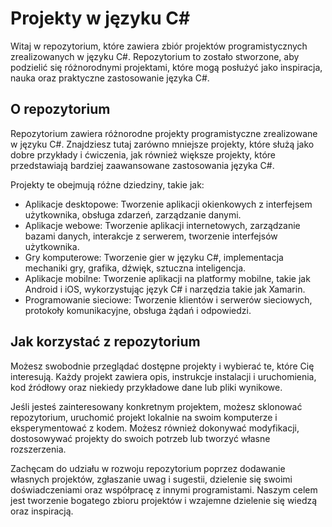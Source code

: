 # Projekty w języku C#

Witaj w repozytorium, które zawiera zbiór projektów programistycznych zrealizowanych w języku C#. Repozytorium to zostało stworzone, aby podzielić się różnorodnymi projektami, które mogą posłużyć jako inspiracja, nauka oraz praktyczne zastosowanie języka C#.

## O repozytorium

Repozytorium zawiera różnorodne projekty programistyczne zrealizowane w języku C#. Znajdziesz tutaj zarówno mniejsze projekty, które służą jako dobre przykłady i ćwiczenia, jak również większe projekty, które przedstawiają bardziej zaawansowane zastosowania języka C#.

Projekty te obejmują różne dziedziny, takie jak:

- Aplikacje desktopowe: Tworzenie aplikacji okienkowych z interfejsem użytkownika, obsługa zdarzeń, zarządzanie danymi.
- Aplikacje webowe: Tworzenie aplikacji internetowych, zarządzanie bazami danych, interakcje z serwerem, tworzenie interfejsów użytkownika.
- Gry komputerowe: Tworzenie gier w języku C#, implementacja mechaniki gry, grafika, dźwięk, sztuczna inteligencja.
- Aplikacje mobilne: Tworzenie aplikacji na platformy mobilne, takie jak Android i iOS, wykorzystując język C# i narzędzia takie jak Xamarin.
- Programowanie sieciowe: Tworzenie klientów i serwerów sieciowych, protokoły komunikacyjne, obsługa żądań i odpowiedzi.

## Jak korzystać z repozytorium

Możesz swobodnie przeglądać dostępne projekty i wybierać te, które Cię interesują. Każdy projekt zawiera opis, instrukcje instalacji i uruchomienia, kod źródłowy oraz niekiedy przykładowe dane lub pliki wynikowe.

Jeśli jesteś zainteresowany konkretnym projektem, możesz sklonować repozytorium, uruchomić projekt lokalnie na swoim komputerze i eksperymentować z kodem. Możesz również dokonywać modyfikacji, dostosowywać projekty do swoich potrzeb lub tworzyć własne rozszerzenia.

Zachęcam do udziału w rozwoju repozytorium poprzez dodawanie własnych projektów, zgłaszanie uwag i sugestii, dzielenie się swoimi doświadczeniami oraz współpracę z innymi programistami. Naszym celem jest tworzenie bogatego zbioru projektów i wzajemne dzielenie się wiedzą oraz inspiracją.

